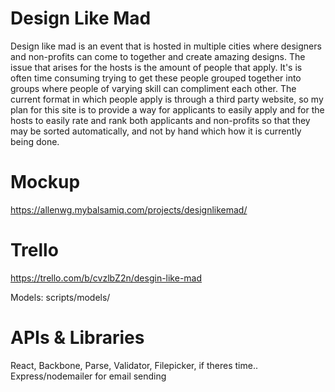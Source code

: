 # Design Like Mad

Design like mad is an event that is hosted in multiple cities where designers and non-profits can come to together and create amazing designs. The issue that arises for the hosts is the amount of people that apply. It's is often time consuming trying to get these people grouped together into groups where people of varying skill can compliment each other. The current format in which people apply is through a third party website, so my plan for this site is to provide a way for applicants to easily apply and for the hosts to easily rate and rank both applicants and non-profits so that they may be sorted automatically, and not by hand which how it is currently being done. 


# Mockup

https://allenwg.mybalsamiq.com/projects/designlikemad/

# Trello

https://trello.com/b/cvzlbZ2n/desgin-like-mad

Models: scripts/models/

# APIs & Libraries

 React, Backbone, Parse, Validator, Filepicker, if theres time.. Express/nodemailer for email sending